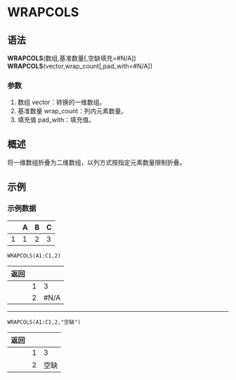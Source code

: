 # WRAPCOLS

## 语法

**WRAPCOLS**(数组,基准数量[,空缺填充=#N/A])  
**WRAPCOLS**(vector,wrap_count[,pad_with=#N/A])

### 参数

1. 数组 vector：转换的一维数组。
2. 基准数量 wrap_count：列内元素数量。
3. 填充值 pad_with：填充值。

## 概述

将一维数组折叠为二维数组，以列方式按指定元素数量限制折叠。

## 示例

### 示例数据

|     | A   | B   | C   |
| --- | --- | --- | --- |
| 1   | 1   | 2   | 3   |

```excel
WRAPCOLS(A1:C1,2)
```

| 返回 |     |      |
| ---- | --- | ---- |
|      | 1   | 3    |
|      | 2   | #N/A |

---

```excel
WRAPCOLS(A1:C1,2,"空缺")
```

| 返回 |     |      |
| ---- | --- | ---- |
|      | 1   | 3    |
|      | 2   | 空缺 |
